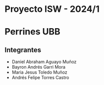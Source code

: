 # Proyecto ISW - 2024/1
# Perrines UBB

## Integrantes

- Daniel Abraham Aguayo Muñoz
- Bayron Andrés Garri Mora
- Maria Jesus Toledo Muñoz
- Andrés Felipe Torres Castro

